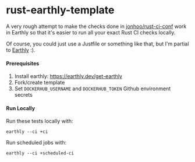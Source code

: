 # rust-earthly-template

A very rough attempt to make the checks done in [jonhoo/rust-ci-conf](https://github.com/jonhoo/rust-ci-conf)
work in Earthly so that it's easier to run all your exact Rust CI checks locally.

Of course, you could just use a Justfile or something like that, but I'm
partial to [Earthly](https://earthly.dev/) :).

#### Prerequisites

1. Install earthly: https://earthly.dev/get-earthly
2. Fork/create template
3. Set `DOCKERHUB_USERNAME` and `DOCKERHUB_TOKEN` Github environment secrets

#### Run Locally

Run these tests locally with:

```shell
earthly --ci +ci
```

Run scheduled jobs with:

```shell
earthly --ci +scheduled-ci
```
